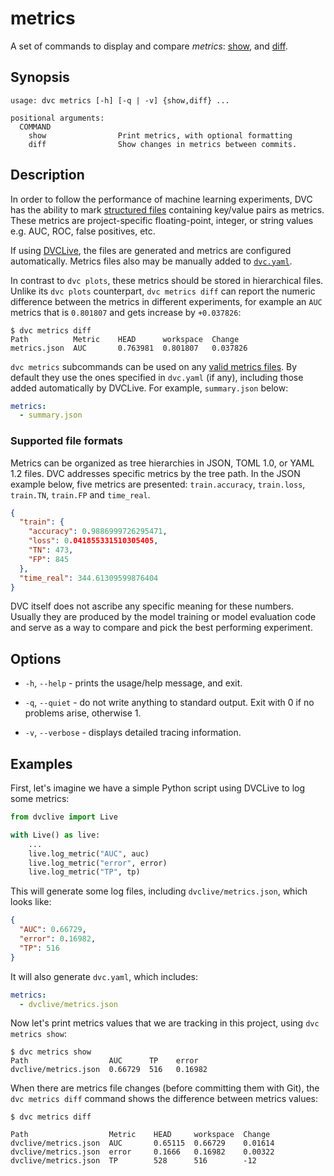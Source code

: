 # metrics

A set of commands to display and compare _metrics_:
[show](/doc/command-reference/metrics/show), and
[diff](/doc/command-reference/metrics/diff).

## Synopsis

```usage
usage: dvc metrics [-h] [-q | -v] {show,diff} ...

positional arguments:
  COMMAND
    show                Print metrics, with optional formatting
    diff                Show changes in metrics between commits.
```

## Description

In order to follow the performance of machine learning experiments, DVC has the
ability to mark [structured files](#supported-file-formats) containing key/value
pairs as metrics. These metrics are project-specific floating-point, integer, or
string values e.g. AUC, ROC, false positives, etc.

If using [DVCLive](/doc/dvclive/live/log_metric), the files are generated and
metrics are configured automatically. Metrics files also may be manually added
to [`dvc.yaml`](/doc/user-guide/project-structure/dvcyaml-files).

In contrast to `dvc plots`, these metrics should be stored in hierarchical
files. Unlike its `dvc plots` counterpart, `dvc metrics diff` can report the
numeric difference between the metrics in different experiments, for example an
`AUC` metrics that is `0.801807` and gets increase by `+0.037826`:

```cli
$ dvc metrics diff
Path          Metric    HEAD      workspace  Change
metrics.json  AUC       0.763981  0.801807   0.037826
```

`dvc metrics` subcommands can be used on any
[valid metrics files](#supported-file-formats). By default they use the ones
specified in `dvc.yaml` (if any), including those added automatically by
DVCLive. For example, `summary.json` below:

```yaml
metrics:
  - summary.json
```

### Supported file formats

Metrics can be organized as tree hierarchies in JSON, TOML 1.0, or YAML 1.2
files. DVC addresses specific metrics by the tree path. In the JSON example
below, five metrics are presented: `train.accuracy`, `train.loss`, `train.TN`,
`train.FP` and `time_real`.

```json
{
  "train": {
    "accuracy": 0.9886999726295471,
    "loss": 0.041855331510305405,
    "TN": 473,
    "FP": 845
  },
  "time_real": 344.61309599876404
}
```

DVC itself does not ascribe any specific meaning for these numbers. Usually they
are produced by the model training or model evaluation code and serve as a way
to compare and pick the best performing experiment.

## Options

- `-h`, `--help` - prints the usage/help message, and exit.

- `-q`, `--quiet` - do not write anything to standard output. Exit with 0 if no
  problems arise, otherwise 1.

- `-v`, `--verbose` - displays detailed tracing information.

## Examples

First, let's imagine we have a simple Python script using DVCLive to log some
metrics:

```python
from dvclive import Live

with Live() as live:
    ...
    live.log_metric("AUC", auc)
    live.log_metric("error", error)
    live.log_metric("TP", tp)
```

This will generate some log files, including `dvclive/metrics.json`, which looks
like:

```json
{
  "AUC": 0.66729,
  "error": 0.16982,
  "TP": 516
}
```

It will also generate `dvc.yaml`, which includes:

```yaml
metrics:
  - dvclive/metrics.json
```

Now let's print metrics values that we are tracking in this
<abbr>project</abbr>, using `dvc metrics show`:

```cli
$ dvc metrics show
Path                  AUC      TP    error
dvclive/metrics.json  0.66729  516   0.16982
```

When there are metrics file changes (before committing them with Git), the
`dvc metrics diff` command shows the difference between metrics values:

```cli
$ dvc metrics diff

Path                  Metric    HEAD     workspace  Change
dvclive/metrics.json  AUC       0.65115  0.66729    0.01614
dvclive/metrics.json  error     0.1666   0.16982    0.00322
dvclive/metrics.json  TP        528      516        -12
```
